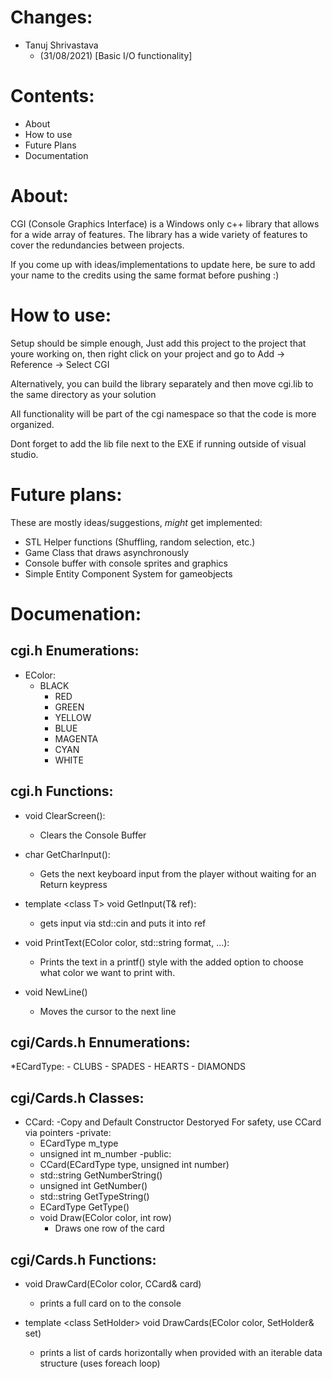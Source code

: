 # Changes:
* Tanuj Shrivastava
	- (31/08/2021) [Basic I/O functionality]

# Contents:
* About
* How to use
* Future Plans
* Documentation

# About:
CGI (Console Graphics Interface) is a Windows only c++ library 
that allows for a wide array of features. The library has a 
wide variety of features to cover the redundancies between 
projects. 

If you come up with ideas/implementations to update here, be
sure to add your name to the credits using the same format 
before pushing :)

# How to use:
Setup should be simple enough, Just add this project to the
project that youre working on, then right click on your 
project and go to Add -> Reference -> Select CGI

Alternatively, you can build the library separately and then
move cgi.lib to the same directory as your solution

All functionality will be part of the cgi namespace so
that the code is more organized.

Dont forget to add the lib file next to the EXE if running
outside of visual studio.

# Future plans:

These are mostly ideas/suggestions, *might* get implemented:
* STL Helper functions (Shuffling, random selection, etc.)
* Game Class that draws asynchronously
* Console buffer with console sprites and graphics
* Simple Entity Component System for gameobjects

# Documenation:
    
## cgi.h Enumerations:
* EColor:
	- BLACK
	    - RED
	    - GREEN
	    - YELLOW
	    - BLUE
	    - MAGENTA
	    - CYAN
	    - WHITE

## cgi.h Functions:
* void ClearScreen():
    - Clears the Console Buffer

* char GetCharInput():
    - Gets the next keyboard input from the player without
    waiting for an Return keypress

*  template \<class T\> void GetInput(T& ref):
    - gets input via std::cin and puts it into ref

* void PrintText(EColor color, std::string format, ...):
    - Prints the text in a printf() style with the added 
    option to choose what color we want to print with.

* void NewLine()
    - Moves the cursor to the next line  

## cgi/Cards.h Ennumerations:
*ECardType:
    - CLUBS
    - SPADES
    - HEARTS
    - DIAMONDS

## cgi/Cards.h Classes:
* CCard:
	-Copy and Default Constructor Destoryed
	For safety, use CCard via pointers
    -private:
	- ECardType m_type
	- unsigned int m_number
    -public:
	- CCard(ECardType type, unsigned int number)
	- std::string GetNumberString()
	- unsigned int GetNumber()
	- std::string GetTypeString()
	- ECardType GetType()
	- void Draw(EColor color, int row)
	    - Draws one row of the card

## cgi/Cards.h Functions:
* void DrawCard(EColor color, CCard& card)
    - prints a full card on to the console

* template \<class SetHolder\>
 void DrawCards(EColor color, SetHolder& set)
    - prints a list of cards horizontally when provided
    with an iterable data structure (uses foreach loop)
